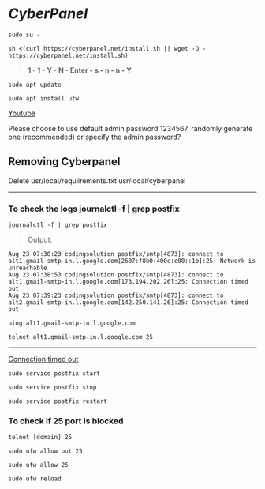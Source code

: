 # _CyberPanel_
```
sudo su -
```
```
sh <(curl https://cyberpanel.net/install.sh || wget -O - https://cyberpanel.net/install.sh)
```
>__1  -  1  - Y - N -  Enter - s - n - n - Y__
```
sudo apt update
```
```
sudo apt install ufw
```
[Youtube](https://www.youtube.com/watch?v=8G93NVWkXZk, 'Youtube link')

Please choose to use default admin password 1234567, randomly generate one (recommended) or specify the admin password?
## Removing Cyberpanel

Delete usr/local/requiirements.txt
       usr/local/cyberpanel
       
----
### To check the logs journalctl -f | grep postfix
```
journalctl -f | grep postfix
```
> Output:
```
Aug 23 07:38:23 codingsolution postfix/smtp[4873]: connect to alt1.gmail-smtp-in.l.google.com[2607:f8b0:400e:c00::1b]:25: Network is unreachable
Aug 23 07:38:53 codingsolution postfix/smtp[4873]: connect to alt1.gmail-smtp-in.l.google.com[173.194.202.26]:25: Connection timed out
Aug 23 07:39:23 codingsolution postfix/smtp[4873]: connect to alt2.gmail-smtp-in.l.google.com[142.250.141.26]:25: Connection timed out
```
```
ping alt1.gmail-smtp-in.l.google.com
```
```
telnet alt1.gmail-smtp-in.l.google.com 25
```



----
[Connection timed out](https://talk.plesk.com/threads/postfix-smtp-connection-timed-out.354915/)

```
sudo service postfix start
```
```
sudo service postfix stop
```
```
sudo service postfix restart
```
### To check if 25 port is blocked

```
telnet [domain] 25
```
```
sudo ufw allow out 25
```
```
sudo ufw allow 25
```
```
sudo ufw reload
```
